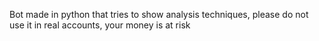 Bot made in python that tries to show analysis techniques, please do not use it in real accounts, your money is at risk
